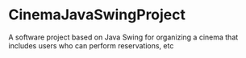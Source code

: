# CinemaJavaSwingProject
A software project based on Java Swing for organizing a cinema that includes users who can perform reservations, etc

